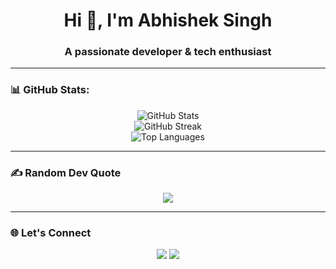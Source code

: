 <h1 align="center">Hi 👋, I'm Abhishek Singh</h1>
<h3 align="center">A passionate developer & tech enthusiast</h3>

---

### 📊 GitHub Stats:
<p align="center">
  <img src="https://github-readme-stats.vercel.app/api?username=Abhishek-Singh88&theme=dark&hide_border=false&include_all_commits=true&count_private=true" alt="GitHub Stats" />
  <br/>
  <img src="https://nirzak-streak-stats.vercel.app/?user=Abhishek-Singh88&theme=dark&hide_border=false" alt="GitHub Streak" />
  <br/>
  <img src="https://github-readme-stats.vercel.app/api/top-langs/?username=Abhishek-Singh88&theme=dark&hide_border=false&layout=compact" alt="Top Languages" />
</p>

---

### ✍️ Random Dev Quote
<p align="center">
  <img src="https://quotes-github-readme.vercel.app/api?type=horizontal&theme=radical" />
</p>

---

### 🌐 Let's Connect
<p align="center">
<a href="https://www.linkedin.com/in/abhishek-singh-9645a628b" target="_blank"><img src="https://img.shields.io/badge/-LinkedIn-blue?style=for-the-badge&logo=linkedin" /></a>
<a href="mailto:abhisheksingh4928@gmail.com"><img src="https://img.shields.io/badge/-Gmail-red?style=for-the-badge&logo=gmail&logoColor=white" /></a>
  <!-- <a href="https://your-portfolio.com" target="_blank"><img src="https://img.shields.io/badge/-Portfolio-black?style=for-the-badge&logo=firefox" /></a> -->
</p>


<!-- Proudly created with GPRM ( https://gprm.itsvg.in ) -->
